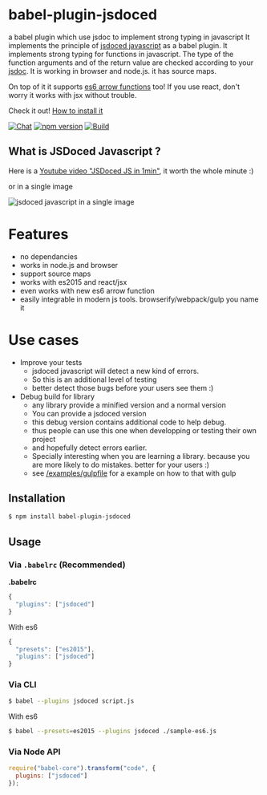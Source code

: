 # babel-plugin-jsdoced



a babel plugin which use jsdoc to implement strong typing in javascript 
It implements the principle of [jsdoced javascript](http://jsdocedjs.org) as a babel plugin.
It implements strong typing for functions in javascript.
The type of the function arguments and of the return value are checked according to your [jsdoc](http://usejsdoc.org/). 
It is working in browser and node.js. it has source maps.

On top of it it supports [es6 arrow functions](https://developer.mozilla.org/en/docs/Web/JavaScript/Reference/Functions/Arrow_functions) too!
If you use react, don't worry it works with jsx without trouble. 

Check it out! [How to install it](https://github.com/jeromeetienne/babel-plugin-jsdoced#installation)


[![Chat](https://badges.gitter.im/jeromeetienne/babel-plugin-jsdoced.svg)](https://gitter.im/jeromeetienne/babel-plugin-jsdoced?utm_source=badge&utm_medium=badge&utm_campaign=pr-badge&utm_content=badge)
[![npm version](https://badge.fury.io/js/babel-plugin-jsdoced.svg)](https://badge.fury.io/js/babel-plugin-jsdoced)
[![Build](https://travis-ci.org/jeromeetienne/babel-plugin-jsdoced.svg?branch=master)](https://travis-ci.org/jeromeetienne/babel-plugin-jsdoced)

## What is JSDoced Javascript ?
Here is a [Youtube video "JSDoced JS in 1min"](https://youtu.be/W-cdPCNxNJ8), it worth the whole minute :)

or in a single image

![jsdoced javascript in a single image](https://cloud.githubusercontent.com/assets/252962/14639163/e53f682a-0632-11e6-9a06-33b577118e53.jpg)


# Features
- no dependancies
- works in node.js and browser
- support source maps
- works with es2015 and react/jsx
- even works with new es6 arrow function
- easily integrable in modern js tools. browserify/webpack/gulp you name it

# Use cases
- Improve your tests
  - jsdoced javascript will detect a new kind of errors.
  - So this is an additional level of testing
  - better detect those bugs before your users see them :)
- Debug build for library
  - any library provide a minified version and a normal version
  - You can provide a jsdoced version 
  - this debug version contains additional code to help debug.
  - thus people can use this one when developping or testing their own project
  - and hopefully detect errors earlier.
  - Specially interesting when you are learning a library. because you are more likely to do mistakes.
    better for your users :)
  - see [/examples/gulpfile](https://github.com/jeromeetienne/babel-plugin-jsdoced/tree/master/examples/gulpfile) for a example on how to that with gulp

## Installation

```sh
$ npm install babel-plugin-jsdoced
```

## Usage

### Via `.babelrc` (Recommended)

**.babelrc**

```js
{
  "plugins": ["jsdoced"]
}
```

With es6

```js
{
  "presets": ["es2015"],
  "plugins": ["jsdoced"]
}
```

### Via CLI

```sh
$ babel --plugins jsdoced script.js
```

With es6

```sh
$ babel --presets=es2015 --plugins jsdoced ./sample-es6.js
```

### Via Node API

```javascript
require("babel-core").transform("code", {
  plugins: ["jsdoced"]
});
```
